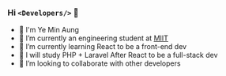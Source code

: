 ### Hi `<Developers/>` 👋

- 🤗 I'm Ye Min Aung
- 🔭 I’m currently an engineering student at [MIIT](https://www.miit.edu.mm)
- 🌱 I’m currently learning React to be a front-end dev
- 🧐 I will study PHP + Laravel After React to be a full-stack dev 
- 👀 I’m looking to collaborate with other developers

<!--
**mryeminaung/mryeminaung** is a ✨ _special_ ✨ repository because its `README.md` (this file) appears on your GitHub profile.

Here are some ideas to get you started:
- 🤔 I’m looking for help with ...
- 💬 Ask me about ...
- 📫 How to reach me: ...
- 😄 Pronouns: ...
- ⚡ Fun fact: ...
--!>

